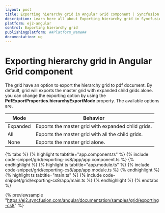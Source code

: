 ```yaml
---
layout: post
title: Exporting hierarchy grid in Angular Grid component | Syncfusion
description: Learn here all about Exporting hierarchy grid in Syncfusion ##Platform_Name## Grid component of Syncfusion Essential JS 2 and more.
platform: ej2-angular
control: Exporting hierarchy grid 
publishingplatform: ##Platform_Name##
documentation: ug
---
```


# Exporting hierarchy grid in Angular Grid component

The grid have an option to export the hierarchy grid to pdf document. By default, grid will exports the master grid with expanded child grids alone. you can change the exporting option by using the **PdfExportProperties.hierarchyExportMode** property. The available options are,

| Mode     | Behavior    |
|----------|-------------|
| Expanded | Exports the master grid with expanded child grids. |
| All      | Exports the master grid with all the child grids. |
| None     | Exports the master grid alone. |

{% tabs %}
{% highlight ts tabtitle="app.component.ts" %}
{% include code-snippet/grid/exporting-cs8/app/app.component.ts %}
{% endhighlight %}
{% highlight ts tabtitle="app.module.ts" %}
{% include code-snippet/grid/exporting-cs8/app/app.module.ts %}
{% endhighlight %}
{% highlight ts tabtitle="main.ts" %}
{% include code-snippet/grid/exporting-cs8/app/main.ts %}
{% endhighlight %}
{% endtabs %}
  
{% previewsample "https://ej2.syncfusion.com/angular/documentation/samples/grid/exporting-cs8" %}